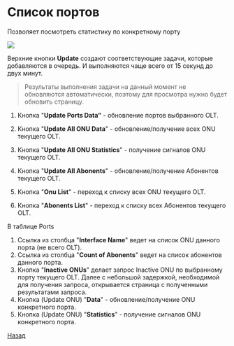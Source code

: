 # Список портов
Позволяет посмотреть статистику по конкретному порту



![](Pasted%20image%2020240413070057.png)


Верхние кнопки **Update** создают соответствующие задачи, которые добавляются в очередь. И выполняются чаще всего от 15 секунд до двух минут.

> Результаты выполнения задачи на данный момент не обновляются автоматически, поэтому для просмотра нужно будет обновить страницу.

1. Кнопка "**Update Ports Data"** - обновление портов выбранного OLT.
2. Кнопка "**Update All ONU Data**" - обновление/получение всех ONU текущего OLT.
3. Кнопка "**Update All ONU Statistics**" - получение сигналов ONU текущего OLT.
4. Кнопка "**Update All Abonents**" - обновление/получение Абонентов текущего OLT.

1. Кнопка "**Onu List**" - переход к списку всех ONU текущего OLT.
2. Кнопка "**Abonents List**" - переход к списку всех Абонентов текущего OLT.

В таблице Ports
1. Ссылка из столбца "**Interface Name**" ведет на список ONU данного порта (не всего OLT).
2. Ссылка из столбца "**Count of Abonents**" ведет на список абонентов данного порта.
3. Кнопка "**Inactive ONUs**" делает запрос Inactive ONU по выбранному порту текущего OLT. Далее с небольшой задержкой, необходимой для получения запроса, открывается страница с полученными результатами запроса.
4. Кнопка (Update ONU) "**Data**" - обновление/получение ONU конкретного порта.
5. Кнопка (Update ONU) "**Statistics**" - получение сигналов ONU конкретного порта.





[Назад](readme.md)